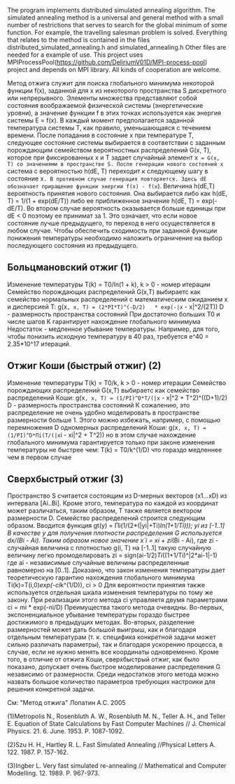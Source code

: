 The program implements distributed simulated annealing algorithm.
The simulated annealing method is a universal and general method with a small number of restrictions that serves to search for the global minimum of some function.
For example, the travelling salesman problem is solved.
Everything that relates to the method is contained in the files distributed_simulated_annealing.h and simulated_annealing.h
Other files are needed for a example of use. This project uses MPIProcessPool(https://github.com/DeliriumV01D/MPI-process-pool) project and depends on MPI library.
All kinds of cooperation are welcome.

Метод отжига служит для поиска глобального минимума некоторой функции f(x), заданной для x из некоторого 
пространства S дискретного или непрерывного. Элементы множества представляют собой состояния воображаемой 
физической системы (энергетические уровни), а значение функции f в этих точках используется как энергия 
системы E = f(x). В каждый момент предполагается заданной температура системы	T, как правило, уменьшающаяся
с течением времени. После попадания в состояние	x при температуре T, следующее состояние системы выбирается 
в соответствии с заданным	порождающим семейством вероятностных распределений G(x, T), которое при 
фиксированных	x и	T задает случайный элемент x` = G(x, T) со значениями в пространстве S. После генерации
нового состояний x` система с вероятностью h(dE, T) переходит к следующему шагу в состояние x`. В противном
случае генерация повторяется. Здесь dE обозначает приращение функции энергии f(x) - f(x`). Величина h(dE,T)
вероятность принятия нового состояния. Она выбирается либо как h(dE, T) = 1/(1 + exp(dE/T)) либо ее
приближенное значение h(dE, T) = exp(-dE/T). Во втором случае вероятность оказывается больше единицы при 
dE < 0 поэтому ее принимат за 1. Это означает, что если новое состояние лучше предыдущего, то переход в 
него осуществляется в любом случае.	Чтобы обеспечить сходимость при заданной функции понижения температуры
необходимо наложить ограничение на выбор последующего состояния из предыдущего.

Больцмановский отжиг	(1)
--------------------
Изменение температуры T(k) = T0/ln(1 + k), k > 0 - номер итерации
Семейство порождающих распределений G(x,T) выбираетс как семейство нормальных распределений с математическим 
ожиданием x и дисперсией T:
g(x`, x, T) = (2*PI*T)^(-D/2)	* exp(-|x` - x|^2/(2T))
D - размерность пространства состояний
При достаточно больших T0 и числе шагов K гарантирует нахождение глобального минимума
Недостаток - медленное убывание температуры. Например, для того, чтобы понизить исходную температуру в 40 
раз, требуется e^40 = 2.35*10^17 итераций.

Отжиг Коши (быстрый отжиг) (2)
----------
Изменение температуры T(k) = T0/k, k > 0 - номер итерации
Семейство порождающих распределений G(x,T) выбираетс как семейство распределений Коши:
g(x`, x, T) = (1/PI)^D*T/(|x` - x|^2 + T^2)^((D+1)/2)
D - размерность пространства состояний
К сожалению, это распределение не очень удобно моделировать	в пространстве размерности больше 1. Этого можно 
избежать, например, с помощью перемножения D одномерных распределений	Коши:
g(x`, x, T) = (1/PI)^D*Пi(T/(|x`i - xi|^2 + T^2))
но в этом случае нахождение глобального минимума гарантируется только при законе изменения температуры не 
быстрее чем: T(k) = T0/k^(1/D) что гораздо медленнее чем в первом случае

Сверхбыстрый отжиг (3)
------------------
Пространство S считается состоящим из	D-мерных векторов	(x1...xD) из интервала [Ai..Bi]. Кроме этого, 
температура по каждой из координат может различаться, таким образом, T также является вектором размерности 
D. Семейство распределений строится следующим образом. Вводится функция
gt(y)	= Пi(1/(2*(|yi|+Ti)*ln(1+1/Ti))); yi из [-1..1]
В качестве y для получения плотности распределения G используется dx/(Bi - Ai). Таким образом новое
значение x`i = xi + zi*(Bi - Ai), где zi - случайная величина с плотностью g(i, T) на [-1..1]
такую случайную величину легко промоделировать
zi = sign(ai-1/2)*Ti*((1+1/Ti)^|2*ai-1|-1)
где ai - независимые случайные величины	распределенные равномерно на [0..1]. Доказано, что закон изменения 
температуры дает теоретическую гарантию нахождения глобального минимума
Ti(k)=T(i,0)*exp(-ci*k^(1/D)), ci > 0
Для вероятности принятия также используется отдельная шкала изменения температуры	по тому же закону.
При реализации этого метода ci управляетя двумя параметрами
ci = mi * exp(-ni/D)
Преимущества такого метода очевидны. Во-первых, экспоненциальное убывание температуры гораздо быстрее 
достижимого в	предыдущих методах. Во-вторых, разделение размерностей может дать большой выигрыш, как и 
благодаря отдельным температурам (т. к. специфика конкретной задачи может сильно различать параметры), 
так и благодаря ускорению процесса, в случае, если не нужно менять все координаты одновременно.
Кроме того, в отличие от отжига Коши, сверхбыстрый отжиг, как было показано, допускает очень быстрое 
моделирование распределения G независимо от размерности.
Среди недостатков этого метода можно назвать большое количество параметров требующих настроики для решения 
конкретной задачи.


См: "Метод отжига" Лопатин А.С. 2005

(1)Metropolis N., Rosenbluth	A. W., Rosenbluth	M. N., Teller A. H., and Teller E.
Equation of State Calculations by Fast Computer Machines // J. Chemical Physics. 21. 6. June.	1953. P. 1087-1092.

(2)Szu H. H., Hartley R. L. Fast Simulated Annealing //Physical Letters A. 122. 1987. P. 157-162.

(3)Ingber L. Very fast simulated re-annealing // Mathematical and Computer Modelling. 12. 1989. P. 967-973.